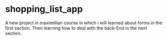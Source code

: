 # shopping_list_app

A new project in maximillian course in which i will learned about forms in the first section.
Then learning how to deal with the back-End in the next section.
